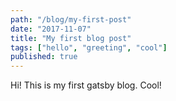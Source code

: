 ```yaml
---
path: "/blog/my-first-post"
date: "2017-11-07"
title: "My first blog post"
tags: ["hello", "greeting", "cool"]
published: true
---
```


Hi! This is my first gatsby blog. Cool!